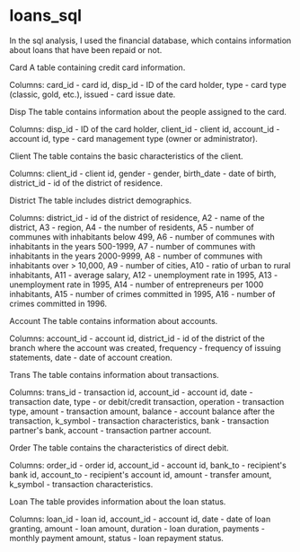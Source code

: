 # loans_sql
In the sql analysis, I used the financial database, which contains information about loans that have been repaid or not.


Card
A table containing credit card information.

Columns:
card_id - card id,
disp_id - ID of the card holder,
type - card type (classic, gold, etc.),
issued - card issue date.

Disp
The table contains information about the people assigned to the card. 

Columns:
disp_id - ID of the card holder,
client_id - client id,
account_id - account id,
type - card management type (owner or administrator).

Client
The table contains the basic characteristics of the client.

Columns:
client_id - client id,
gender - gender,
birth_date - date of birth,
district_id - id of the district of residence.

District
The table includes district demographics.

Columns:
district_id - id of the district of residence,
A2 - name of the district,
A3 - region,
A4 - the number of residents,
A5 - number of communes with inhabitants below 499,
A6 - number of communes with inhabitants in the years 500-1999,
A7 - number of communes with inhabitants in the years 2000-9999,
A8 - number of communes with inhabitants over > 10,000,
A9 - number of cities,
A10 - ratio of urban to rural inhabitants,
A11 - average salary,
A12 - unemployment rate in 1995,
A13 - unemployment rate in 1995,
A14 - number of entrepreneurs per 1000 inhabitants,
A15 - number of crimes committed in 1995,
A16 - number of crimes committed in 1996.

Account
The table contains information about accounts.

Columns:
account_id - account id,
district_id - id of the district of the branch where the account was created,
frequency - frequency of issuing statements,
date - date of account creation.


Trans
The table contains information about transactions.

Columns:
trans_id - transaction id,
account_id - account id,
date - transaction date,
type - or debit/credit transaction,
operation - transaction type,
amount - transaction amount,
balance - account balance after the transaction,
k_symbol - transaction characteristics,
bank - transaction partner's bank,
account - transaction partner account.

Order
The table contains the characteristics of direct debit.

Columns:
order_id - order id,
account_id - account id,
bank_to - recipient's bank id,
account_to - recipient's account id,
amount - transfer amount,
k_symbol - transaction characteristics.

Loan
The table provides information about the loan status.

Columns:
loan_id - loan id,
account_id - account id,
date - date of loan granting,
amount - loan amount,
duration - loan duration,
payments - monthly payment amount,
status - loan repayment status.
